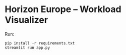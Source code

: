 
# Horizon Europe – Workload Visualizer

Run:
```
pip install -r requirements.txt
streamlit run app.py
```

